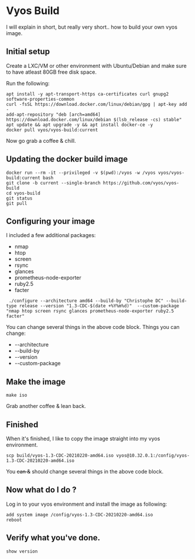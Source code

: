 # Vyos Build

I will explain in short, but really very short.. how to build your own vyos image.

## Initial setup

Create a LXC/VM or other environment with Ubuntu/Debian and make sure to have atleast 80GB free disk space.

Run the following:

```
apt install -y apt-transport-https ca-certificates curl gnupg2 software-properties-common
curl -fsSL https://download.docker.com/linux/debian/gpg | apt-key add -
add-apt-repository "deb [arch=amd64] https://download.docker.com/linux/debian $(lsb_release -cs) stable"
apt update && apt upgrade -y && apt install docker-ce -y
docker pull vyos/vyos-build:current
```

Now go grab a coffee & chill.

## Updating the docker build image

```
docker run --rm -it --privileged -v $(pwd):/vyos -w /vyos vyos/vyos-build:current bash
git clone -b current --single-branch https://github.com/vyos/vyos-build
cd vyos-build
git status
git pull
```

## Configuring your image
I included a few additional packages:
  * nmap
  * htop
  * screen
  * rsync
  * glances
  * prometheus-node-exporter
  * ruby2.5
  * facter

```
 ./configure --architecture amd64 --build-by "Christophe DC" --build-type release --version "1.3-CDC-$(date +%Y%m%d)"  --custom-package "nmap htop screen rsync glances prometheus-node-exporter ruby2.5 facter"
```

You can change several things in the above code block.
Things you can change:
  * --architecture
  * --build-by
  * --version
  * --custom-package

## Make the image

```
make iso
```

Grab another coffee & lean back.

## Finished

When it's finished, I like to copy the image straight into my vyos environment.

```
scp build/vyos-1.3-CDC-20210220-amd64.iso vyos@10.32.0.1:/config/vyos-1.3-CDC-20210220-amd64.iso
```
You ~~can &~~ should change several things in the above code block.

## Now what do I do ?

Log in to your vyos environment and install the image as following:
```
add system image /config/vyos-1.3-CDC-20210220-amd64.iso
reboot
```

## Verify what you've done.

```
show version
```
